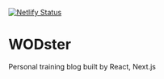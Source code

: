 [![Netlify Status](https://api.netlify.com/api/v1/badges/d3659a41-0c49-4b42-9bd6-9c23b22da20e/deploy-status)](https://app.netlify.com/sites/wodster/deploys)

# WODster

Personal training blog built by React, Next.js
